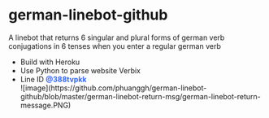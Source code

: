 # german-linebot-github
A linebot that returns 6 singular and plural forms of german verb conjugations in 6 tenses when you enter a regular german verb

<ul>
<li>Build with Heroku</li>
<li>Use Python to parse website Verbix</li>
<li>Line ID <span style="color: #3366ff;"><strong>@388tvpkk</strong></span></li>
![image](https://github.com/phuanggh/german-linebot-github/blob/master/german-linebot-return-msg/german-linebot-return-message.PNG)
</ul>
